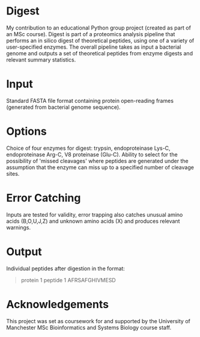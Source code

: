 # Digest
My contribution to an educational Python group project (created as part of an MSc course). Digest is part of a proteomics analysis pipeline that performs an in silico digest of theoretical peptides, using one of a variety of user-specified enzymes. The overall pipeline takes as input a bacterial genome and outputs a set of theoretical peptides from enzyme digests and relevant summary statistics. 

# Input
Standard FASTA file format containing protein open-reading frames (generated from bacterial genome sequence). 

# Options
Choice of four enzymes for digest: trypsin, endoproteinase Lys-C, endoproteinase Arg-C, V8 proteinase (Glu-C).
Ability to select for the possibility of 'missed cleavages' where peptides are generated under the assumption that the enzyme can miss up to a specified number of cleavage sites. 

# Error Catching
Inputs are tested for validity, error trapping also catches unusual amino acids (B,O,U,J,Z) and unknown amino acids (X) and produces relevant warnings. 

# Output
Individual peptides after digestion in the format:
> protein 1 peptide 1 
AFRSAFGHIVMESD

# Acknowledgements
This project was set as coursework for and supported by the University of Manchester MSc Bioinformatics and Systems Biology course staff. 
